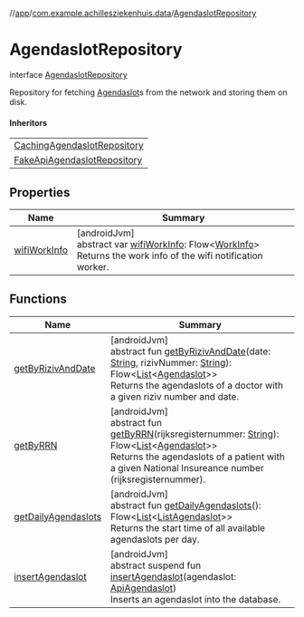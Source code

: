 //[app](../../../index.md)/[com.example.achillesziekenhuis.data](../index.md)/[AgendaslotRepository](index.md)

# AgendaslotRepository

interface [AgendaslotRepository](index.md)

Repository for fetching [Agendaslot](../../com.example.achillesziekenhuis.model/-agendaslot/index.md)s from the network and storing them on disk.

#### Inheritors

| |
|---|
| [CachingAgendaslotRepository](../-caching-agendaslot-repository/index.md) |
| [FakeApiAgendaslotRepository](../../com.example.achillesziekenhuis.fake/-fake-api-agendaslot-repository/index.md) |

## Properties

| Name | Summary |
|---|---|
| [wifiWorkInfo](wifi-work-info.md) | [androidJvm]<br>abstract var [wifiWorkInfo](wifi-work-info.md): Flow&lt;[WorkInfo](https://developer.android.com/reference/kotlin/androidx/work/WorkInfo.html)&gt;<br>Returns the work info of the wifi notification worker. |

## Functions

| Name | Summary |
|---|---|
| [getByRizivAndDate](get-by-riziv-and-date.md) | [androidJvm]<br>abstract fun [getByRizivAndDate](get-by-riziv-and-date.md)(date: [String](https://kotlinlang.org/api/latest/jvm/stdlib/kotlin/-string/index.html), rizivNummer: [String](https://kotlinlang.org/api/latest/jvm/stdlib/kotlin/-string/index.html)): Flow&lt;[List](https://kotlinlang.org/api/latest/jvm/stdlib/kotlin.collections/-list/index.html)&lt;[Agendaslot](../../com.example.achillesziekenhuis.model/-agendaslot/index.md)&gt;&gt;<br>Returns the agendaslots of a doctor with a given riziv number and date. |
| [getByRRN](get-by-r-r-n.md) | [androidJvm]<br>abstract fun [getByRRN](get-by-r-r-n.md)(rijksregisternummer: [String](https://kotlinlang.org/api/latest/jvm/stdlib/kotlin/-string/index.html)): Flow&lt;[List](https://kotlinlang.org/api/latest/jvm/stdlib/kotlin.collections/-list/index.html)&lt;[Agendaslot](../../com.example.achillesziekenhuis.model/-agendaslot/index.md)&gt;&gt;<br>Returns the agendaslots of a patient with a given National Insureance number (rijksregisternummer). |
| [getDailyAgendaslots](get-daily-agendaslots.md) | [androidJvm]<br>abstract fun [getDailyAgendaslots](get-daily-agendaslots.md)(): Flow&lt;[List](https://kotlinlang.org/api/latest/jvm/stdlib/kotlin.collections/-list/index.html)&lt;[ListAgendaslot](../../com.example.achillesziekenhuis.model/-list-agendaslot/index.md)&gt;&gt;<br>Returns the start time of all available agendaslots per day. |
| [insertAgendaslot](insert-agendaslot.md) | [androidJvm]<br>abstract suspend fun [insertAgendaslot](insert-agendaslot.md)(agendaslot: [ApiAgendaslot](../../com.example.achillesziekenhuis.network/-api-agendaslot/index.md))<br>Inserts an agendaslot into the database. |
